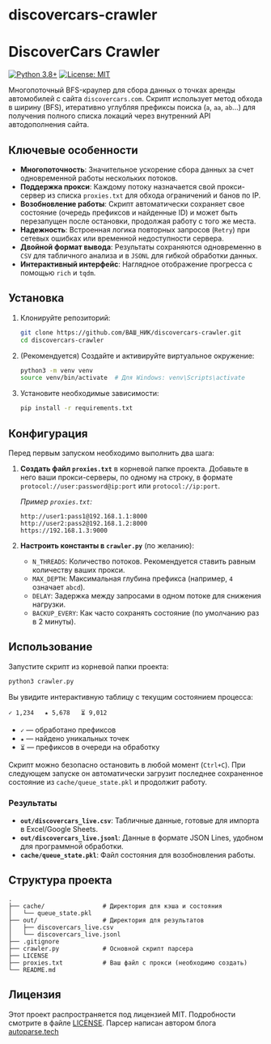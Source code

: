 # discovercars-crawler
# DiscoverCars Crawler

[![Python 3.8+](https://img.shields.io/badge/python-3.8+-blue.svg)](https://www.python.org/downloads/)
[![License: MIT](https://img.shields.io/badge/License-MIT-yellow.svg)](https://opensource.org/licenses/MIT)

Многопоточный BFS-краулер для сбора данных о точках аренды автомобилей с сайта `discovercars.com`. Скрипт использует метод обхода в ширину (BFS), итеративно углубляя префиксы поиска (`a`, `aa`, `ab`...) для получения полного списка локаций через внутренний API автодополнения сайта.

## Ключевые особенности

-   **Многопоточность**: Значительное ускорение сбора данных за счет одновременной работы нескольких потоков.
-   **Поддержка прокси**: Каждому потоку назначается свой прокси-сервер из списка `proxies.txt` для обхода ограничений и банов по IP.
-   **Возобновление работы**: Скрипт автоматически сохраняет свое состояние (очередь префиксов и найденные ID) и может быть перезапущен после остановки, продолжая работу с того же места.
-   **Надежность**: Встроенная логика повторных запросов (`Retry`) при сетевых ошибках или временной недоступности сервера.
-   **Двойной формат вывода**: Результаты сохраняются одновременно в `CSV` для табличного анализа и в `JSONL` для гибкой обработки данных.
-   **Интерактивный интерфейс**: Наглядное отображение прогресса с помощью `rich` и `tqdm`.

## Установка

1.  Клонируйте репозиторий:
    ```bash
    git clone https://github.com/ВАШ_НИК/discovercars-crawler.git
    cd discovercars-crawler
    ```

2.  (Рекомендуется) Создайте и активируйте виртуальное окружение:
    ```bash
    python3 -m venv venv
    source venv/bin/activate  # Для Windows: venv\Scripts\activate
    ```

3.  Установите необходимые зависимости:
    ```bash
    pip install -r requirements.txt
    ```

## Конфигурация

Перед первым запуском необходимо выполнить два шага:

1.  **Создать файл `proxies.txt`** в корневой папке проекта. Добавьте в него ваши прокси-серверы, по одному на строку, в формате `protocol://user:password@ip:port` или `protocol://ip:port`.

    *Пример `proxies.txt`:*
    ```
    http://user1:pass1@192.168.1.1:8000
    http://user2:pass2@192.168.1.2:8000
    https://192.168.1.3:9000
    ```

2.  **Настроить константы в `crawler.py`** (по желанию):
    -   `N_THREADS`: Количество потоков. Рекомендуется ставить равным количеству ваших прокси.
    -   `MAX_DEPTH`: Максимальная глубина префикса (например, `4` означает `abcd`).
    -   `DELAY`: Задержка между запросами в одном потоке для снижения нагрузки.
    -   `BACKUP_EVERY`: Как часто сохранять состояние (по умолчанию раз в 2 минуты).

## Использование

Запустите скрипт из корневой папки проекта:

```bash
python3 crawler.py
```

Вы увидите интерактивную таблицу с текущим состоянием процесса:

```
✓ 1,234   ★ 5,678   ⏳ 9,012
```
*   `✓` — обработано префиксов
*   `★` — найдено уникальных точек
*   `⏳` — префиксов в очереди на обработку

Скрипт можно безопасно остановить в любой момент (`Ctrl+C`). При следующем запуске он автоматически загрузит последнее сохраненное состояние из `cache/queue_state.pkl` и продолжит работу.

### Результаты

-   **`out/discovercars_live.csv`**: Табличные данные, готовые для импорта в Excel/Google Sheets.
-   **`out/discovercars_live.jsonl`**: Данные в формате JSON Lines, удобном для программной обработки.
-   **`cache/queue_state.pkl`**: Файл состояния для возобновления работы.

## Структура проекта

```
.
├── cache/                # Директория для кэша и состояния
│   └── queue_state.pkl
├── out/                  # Директория для результатов
│   ├── discovercars_live.csv
│   └── discovercars_live.jsonl
├── .gitignore
├── crawler.py            # Основной скрипт парсера
├── LICENSE
├── proxies.txt           # Ваш файл с прокси (необходимо создать)
└── README.md
```

## Лицензия

Этот проект распространяется под лицензией MIT. Подробности смотрите в файле [LICENSE](LICENSE).
Парсер написан автором блога [autoparse.tech](autoparse.tech)

